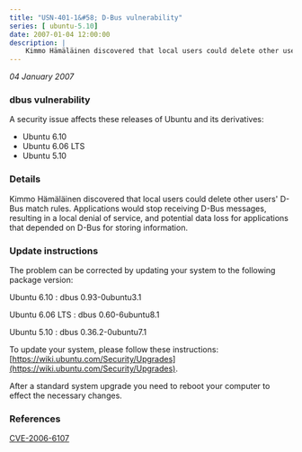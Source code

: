 ```yaml
---
title: "USN-401-1&#58; D-Bus vulnerability"
series: [ ubuntu-5.10]
date: 2007-01-04 12:00:00
description: |
    Kimmo Hämäläinen discovered that local users could delete other users&#39; D-Bus match rules. Applications would stop receiving D-Bus messages, resulting in a local denial of service, and potential data loss for applications that depended on D-Bus for storing information. 
--- 
```

 
 

*04 January 2007*

### dbus vulnerability

A security issue affects these releases of Ubuntu and its derivatives:

* Ubuntu 6.10
* Ubuntu 6.06 LTS
* Ubuntu 5.10

### Details

Kimmo Hämäläinen discovered that local users could delete other users&#39; D-Bus match rules. Applications would stop receiving D-Bus messages, resulting in a local denial of service, and potential data loss for applications that depended on D-Bus for storing information. 

### Update instructions

The problem can be corrected by updating your system to the following package version:

Ubuntu 6.10
 : dbus <span>0.93-0ubuntu3.1</span>

Ubuntu 6.06 LTS
 : dbus <span>0.60-6ubuntu8.1</span>

Ubuntu 5.10
 : dbus <span>0.36.2-0ubuntu7.1</span>

To update your system, please follow these instructions: [https://wiki.ubuntu.com/Security/Upgrades](https://wiki.ubuntu.com/Security/Upgrades).

After a standard system upgrade you need to reboot your computer to effect the necessary changes.

### References

 
 [CVE-2006-6107](http://people.ubuntu.com/~ubuntu-security/cve/CVE-2006-6107)
 

